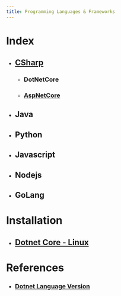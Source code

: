```yaml
---
title: Programming Languages & Frameworks
---
```


# Index
- ## [CSharp](csharp)
	- ### DotNetCore
	- ### [AspNetCore](aspnetcore)
- ## Java
- ## Python
- ## Javascript
- ## Nodejs
- ## GoLang

# Installation
- ## [Dotnet Core - Linux](https://docs.microsoft.com/en-us/dotnet/core/install/linux-ubuntu)

# References
- ### [Dotnet Language Version](https://docs.microsoft.com/en-us/dotnet/csharp/language-reference/configure-language-version)
